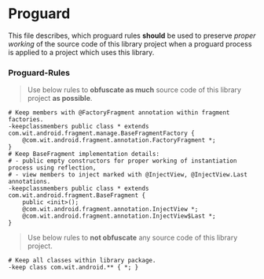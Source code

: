 Proguard
===============

This file describes, which proguard rules **should** be used to preserve *proper working* of the
source code of this library project when a proguard process is applied to a project which uses this 
library.

### Proguard-Rules ###

> Use below rules to **obfuscate as much** source code of this library project **as possible**.

    # Keep members with @FactoryFragment annotation within fragment factories.
    -keepclassmembers public class * extends com.wit.android.fragment.manage.BaseFragmentFactory {
        @com.wit.android.fragment.annotation.FactoryFragment *;
    }
    # Keep BaseFragment implementation details:
    # - public empty constructors for proper working of instantiation process using reflection,
    # - view members to inject marked with @InjectView, @InjectView.Last annotations.
    -keepclassmembers public class * extends com.wit.android.fragment.BaseFragment {
        public <init>();
        @com.wit.android.fragment.annotation.InjectView *;
        @com.wit.android.fragment.annotation.InjectView$Last *;
    }

> Use below rules to **not obfuscate** any source code of this library project.

    # Keep all classes within library package.
    -keep class com.wit.android.** { *; }
